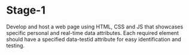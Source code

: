 # Stage-1
Develop and host a web page using HTML, CSS and JS that showcases specific personal and real-time data attributes. Each required element should have a specified data-testid attribute for easy identification and testing.
